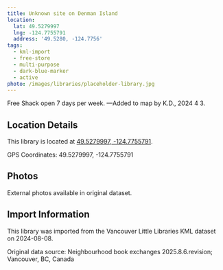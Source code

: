 ```yaml
---
title: Unknown site on Denman Island
location:
  lat: 49.5279997
  lng: -124.7755791
  address: '49.5280, -124.7756'
tags:
  - kml-import
  - free-store
  - multi-purpose
  - dark-blue-marker
  - active
photo: /images/libraries/placeholder-library.jpg
---
```

Free Shack open 7 days per week.
—Added to map by K.D., 2024 4 3.  

## Location Details

This library is located at [49.5279997, -124.7755791](https://www.google.com/maps?q=49.5279997,-124.7755791).

GPS Coordinates: 49.5279997, -124.7755791

## Photos

External photos available in original dataset.

## Import Information

This library was imported from the Vancouver Little Libraries KML dataset on 2024-08-08.

Original data source: Neighbourhood book exchanges 2025.8.6.revision; Vancouver, BC, Canada
